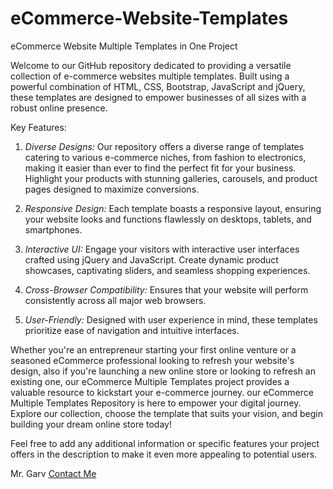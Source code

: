 # eCommerce-Website-Templates
eCommerce Website Multiple Templates in One Project

Welcome to our GitHub repository dedicated to providing a versatile collection of e-commerce websites multiple templates. Built using a powerful combination of HTML, CSS, Bootstrap, JavaScript and jQuery, these templates are designed to empower businesses of all sizes with a robust online presence.

Key Features:

1. *Diverse Designs:* Our repository offers a diverse range of templates catering to various e-commerce niches, from fashion to electronics, making it easier than ever to find the perfect fit for your business. Highlight your products with stunning galleries, carousels, and product pages designed to maximize conversions.

2. *Responsive Design:* Each template boasts a responsive layout, ensuring your website looks and functions flawlessly on desktops, tablets, and smartphones. 

3. *Interactive UI:* Engage your visitors with interactive user interfaces crafted using jQuery and JavaScript. Create dynamic product showcases, captivating sliders, and seamless shopping experiences.

4. *Cross-Browser Compatibility:* Ensures that your website will perform consistently across all major web browsers.

5. *User-Friendly:* Designed with user experience in mind, these templates prioritize ease of navigation and intuitive interfaces.

Whether you're an entrepreneur starting your first online venture or a seasoned eCommerce professional looking to refresh your website's design, also if you're launching a new online store or looking to refresh an existing one, our eCommerce Multiple Templates project provides a valuable resource to kickstart your e-commerce journey. our eCommerce Multiple Templates Repository is here to empower your digital journey. Explore our collection, choose the template that suits your vision, and begin building your dream online store today!

Feel free to add any additional information or specific features your project offers in the description to make it even more appealing to potential users.

Mr. Garv
[Contact Me](https://www.t.me/collabgarv)
